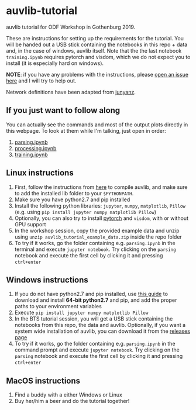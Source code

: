 # auvlib-tutorial

auvlib tutorial for ODF Workshop in Gothenburg 2019.

These are instructions for setting up the requirements for the tutorial. You will be handed out a USB stick containing the notebooks in this repo + data and, in the case of windows, auvlib itself. Note that the the last notebook `training.ipynb` requires pytorch and visdom, which we do not expect you to install (it is especially hard on windows).

**NOTE**: if you have any problems with the instructions, please [open an issue here](https://github.com/nilsbore/auvlib-tutorial/issues) and I will try to help out.

Network definitions have been adapted from [junyanz](https://github.com/junyanz/pytorch-CycleGAN-and-pix2pix).

## If you just want to follow along

You can actually see the commands and most of the output plots directly in this webpage.
To look at them while I'm talking, just open in order:

1. [parsing.ipynb](https://github.com/nilsbore/auvlib-tutorial/blob/master/parsing.ipynb)
2. [processing.ipynb](https://github.com/nilsbore/auvlib-tutorial/blob/master/processing.ipynb)
3. [training.ipynb](https://github.com/nilsbore/auvlib-tutorial/blob/master/training.ipynb)

## Linux instructions

1. First, follow the instructions from [here](https://github.com/nilsbore/auvlib#dependencies) to compile auvlib, and make sure to add the installed lib folder to your `$PYTHONPATH`.
2. Make sure you have python2.7 and pip installed
3. Install the following python libraries: `jupyter`, `numpy`, `matplotlib`, `Pillow` (e.g. using `pip install jupyter numpy matplotlib Pillow`)
4. Optionally, you can also try to install [pytorch](https://pytorch.org/) and `visdom`, with or without GPU support
5. In the workshop session, copy the provided example data and unzip using `unzip auvlib_tutorial_example_data.zip` inside the repo folder
6. To try if it works, go the folder containing e.g. `parsing.ipynb` in the terminal and execute `jupyter notebook`. Try clicking on the `parsing` notebook and execute the first cell by clicking it and pressing `ctrl+enter`

## Windows instructions

1. If you do not have python2.7 and pip installed, use [this guide](https://github.com/BurntSushi/nfldb/wiki/Python-&-pip-Windows-installation) to download and install **64-bit python2.7** and pip, and add the proper paths to your environment variables
2. Execute `pip install jupyter numpy matplotlib Pillow`
3. In the BTS tutorial session, you will get a USB stick containing the notebooks from this repo, the data and auvlib. Optionally, if you want a system wide installation of auvlib, you can download it from the [releases page](https://github.com/nilsbore/auvlib/releases)
4. To try if it works, go the folder containing e.g. `parsing.ipynb` in the command prompt and execute `jupyter notebook`. Try clicking on the `parsing` notebook and execute the first cell by clicking it and pressing `ctrl+enter`

## MacOS instructions

1. Find a buddy with a either Windows or Linux
2. Buy her/him a beer and do the tutorial together!
